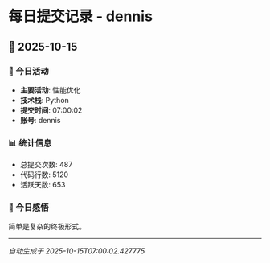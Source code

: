 # 每日提交记录 - dennis

## 📅 2025-10-15

### 🎯 今日活动
- **主要活动**: 性能优化
- **技术栈**: Python
- **提交时间**: 07:00:02
- **账号**: dennis

### 📊 统计信息
- 总提交次数: 487
- 代码行数: 5120
- 活跃天数: 653

### 💭 今日感悟
简单是复杂的终极形式。

---
*自动生成于 2025-10-15T07:00:02.427775*
